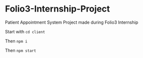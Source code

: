 # Folio3-Internship-Project
Patient Appointment System Project made during Folio3 Internship

Start with `cd client`

Then `npm i`

Then `npm start`
